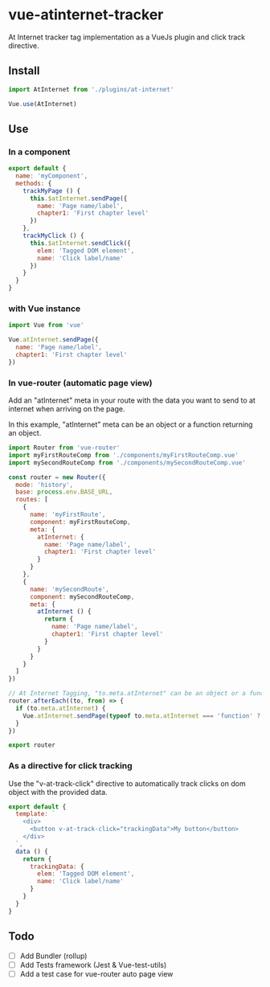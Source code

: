 # vue-atinternet-tracker

At Internet tracker tag implementation as a VueJs plugin and click track directive.

## Install

```javascript
import AtInternet from './plugins/at-internet'

Vue.use(AtInternet)
```

## Use

### In a component

```javascript
export default {
  name: 'myComponent',
  methods: {
    trackMyPage () {
      this.$atInternet.sendPage({
        name: 'Page name/label',
        chapter1: 'First chapter level'
      })
    },
    trackMyClick () {
      this.$atInternet.sendClick({
        elem: 'Tagged DOM element',
        name: 'Click label/name'
      })
    }
  }
}
```

### with Vue instance

```javascript
import Vue from 'vue'

Vue.atInternet.sendPage({
  name: 'Page name/label',
  chapter1: 'First chapter level'
})
```

### In vue-router (automatic page view)

Add an "atInternet" meta in your route with the data you want to send to at internet when arriving on the page.

In this example, "atInternet" meta can be an object or a function returning an object.

```javascript
import Router from 'vue-router'
import myFirstRouteComp from './components/myFirstRouteComp.vue'
import mySecondRouteComp from './components/mySecondRouteComp.vue'

const router = new Router({
  mode: 'history',
  base: process.env.BASE_URL,
  routes: [
    {
      name: 'myFirstRoute',
      component: myFirstRouteComp,
      meta: {
        atInternet: {
          name: 'Page name/label',
          chapter1: 'First chapter level'
        }
      }
    },
    {
      name: 'mySecondRoute',
      component: mySecondRouteComp,
      meta: {
        atInternet () {
          return {
            name: 'Page name/label',
            chapter1: 'First chapter level'
          }
        }
      }
    }
  ]
})

// At Internet Tagging, "to.meta.atInternet" can be an object or a function returning an object
router.afterEach((to, from) => {
  if (to.meta.atInternet) {
    Vue.atInternet.sendPage(typeof to.meta.atInternet === 'function' ? to.meta.atInternet() : to.meta.atInternet)
  }
})

export router
```

### As a directive for click tracking

Use the "v-at-track-click" directive to automatically track clicks on dom object with the provided data.

```javascript
export default {
  template: `
    <div>
      <button v-at-track-click="trackingData">My button</button>
    </div>
  `,
  data () {
    return {
      trackingData: {
        elem: 'Tagged DOM element',
        name: 'Click label/name'
      }
    }
  }
}
```


## Todo

* [ ] Add Bundler (rollup)
* [ ] Add Tests framework (Jest & Vue-test-utils)
* [ ] Add a test case for vue-router auto page view

